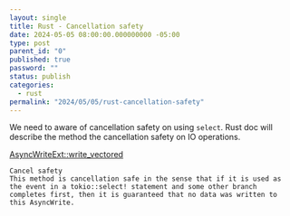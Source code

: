 ```yaml
---
layout: single
title: Rust - Cancellation safety
date: 2024-05-05 08:00:00.000000000 -05:00
type: post
parent_id: "0"
published: true
password: ""
status: publish
categories:
  - rust
permalink: "2024/05/05/rust-cancellation-safety"
---
```


We need to aware of cancellation safety on using `select`.  Rust doc will describe the method the cancellation safety on IO operations.

[AsyncWriteExt::write_vectored](https://docs.rs/tokio/latest/tokio/io/trait.AsyncWriteExt.html#method.write_vectored)

```
Cancel safety
This method is cancellation safe in the sense that if it is used as the event in a tokio::select! statement and some other branch completes first, then it is guaranteed that no data was written to this AsyncWrite.
```
